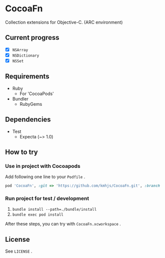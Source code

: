 # CocoaFn

Collection extensions for Objective-C. (ARC environment)

## Current progress

* [x] `NSArray`
* [x] `NSDictionary`
* [x] `NSSet`

## Requirements

* Ruby
  * For 'CocoaPods'
* Bundler
  * RubyGems

## Dependencies

* Test
  * Expecta (~> 1.0)

## How to try

### Use in project with Cocoapods

Add following one line to your `Podfile` .

```ruby
pod 'CocoaFn', :git => 'https://github.com/kmhjs/CocoaFn.git', :branch => 'develop'
```

### Run project for test / development

1. `bundle install --path=./bundle/install`
2. `bundle exec pod install`

After these steps, you can try with `CocoaFn.xcworkspace` .

## License

See `LICENSE` .
